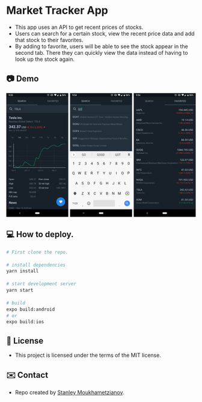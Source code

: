 # Market Tracker App

* This app uses an API to get recent prices of stocks. 
* Users can search for a certain stock, view the recent price data and add that stock to their favorites. 
* By adding to favorite, users will be able to see the stock appear in the second tab. There they can quickly view the data instead of having to look up the stock again. 

## :camera: Demo


![alt tag](assets/github/screenshot.png)


## :computer: How to deploy.

``` bash
# First clone the repo.

# install dependencies
yarn install

# start development server
yarn start

# build
expo build:android
# or
expo build:ios
```

## :file_folder: License

* This project is licensed under the terms of the MIT license.

## :envelope: Contact

* Repo created by [Stanley Moukhametzianov](https://github.com/Stanley-Moukhametzianov?tab=repositories).
